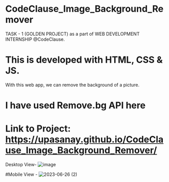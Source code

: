 # CodeClause_Image_Background_Remover
TASK - 1 (GOLDEN PROJECT) as a part of WEB DEVELOPMENT INTERNSHIP @CodeClause.
# This is developed with HTML, CSS & JS.
With this web app, we can remove the background of a picture.
# I have used Remove.bg API here
# Link to Project: https://upasanay.github.io/CodeClause_Image_Background_Remover/
Desktop View- ![image](https://github.com/Upasanay/CodeClause_Image_Background_Remover/assets/101192110/47c35eac-c411-4ac7-9a12-98d28fe2b269)

#Mobile View - ![2023-06-26 (2)](https://github.com/Upasanay/CodeClause_Image_Background_Remover/assets/101192110/9027c23f-1935-4f78-8e81-dc7e4fd3e0b3)
